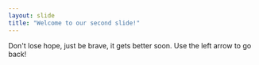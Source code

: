 ```yaml
---
layout: slide
title: "Welcome to our second slide!"
---
```

Don't lose hope, just be brave, it gets better soon.
Use the left arrow to go back!
